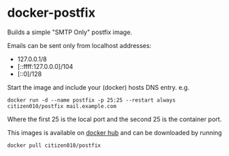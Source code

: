 docker-postfix
==============

Builds a simple "SMTP Only" postfix image.

Emails can be sent only from localhost addresses:

 - 127.0.0.1/8
 - [::ffff:127.0.0.0]/104
 - [::0]/128
 
Start the image and include your (docker) hosts DNS entry. e.g.

`docker run -d --name postfix -p 25:25 --restart always citizen010/postfix mail.example.com`

Where the first 25 is the local port and the second 25 is the container port.

This images is available on [docker hub](https://hub.docker.com/r/citizen010/postfix) and can be downloaded by running

`docker pull citizen010/postfix`

